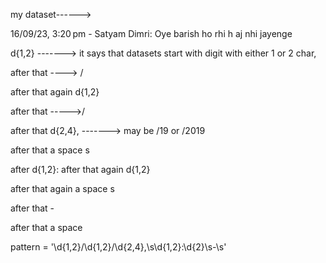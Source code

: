 

my dataset------> 


16/09/23, 3:20 pm - Satyam Dimri: Oye barish ho rhi h aj nhi jayenge



d{1,2}       -------> it says that datasets start with digit with either 1 or 2 char,



after that    ---->  /

after that again d{1,2}

after that ----->/

after that d{2,4},  -------> may be /19 or /2019

after that a space  s

after d{1,2}:
after that again d{1,2} 

after that again a space  s

after that  -

after that a space 




pattern = '\d{1,2}/\d{1,2}/\d{2,4},\s\d{1,2}:\d{2}\s-\s'

